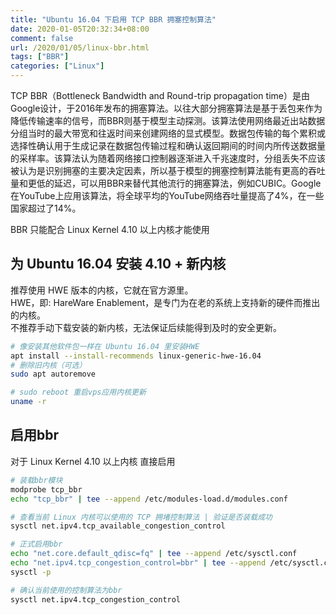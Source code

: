 ```yaml
---
title: "Ubuntu 16.04 下启用 TCP BBR 拥塞控制算法"
date: 2020-01-05T20:32:34+08:00
comment: false
url: /2020/01/05/linux-bbr.html
tags: ["BBR"]
categories: ["Linux"]
---
```

TCP BBR（Bottleneck Bandwidth and Round-trip propagation time）是由Google设计，于2016年发布的拥塞算法。以往大部分拥塞算法是基于丢包来作为降低传输速率的信号，而BBR则基于模型主动探测。该算法使用网络最近出站数据分组当时的最大带宽和往返时间来创建网络的显式模型。数据包传输的每个累积或选择性确认用于生成记录在数据包传输过程和确认返回期间的时间内所传送数据量的采样率。该算法认为随着网络接口控制器逐渐进入千兆速度时，分组丢失不应该被认为是识别拥塞的主要决定因素，所以基于模型的拥塞控制算法能有更高的吞吐量和更低的延迟，可以用BBR来替代其他流行的拥塞算法，例如CUBIC。Google在YouTube上应用该算法，将全球平均的YouTube网络吞吐量提高了4%，在一些国家超过了14%。
<!--more-->

BBR 只能配合 Linux Kernel 4.10 以上内核才能使用
## 为 Ubuntu 16.04 安装 4.10 + 新内核
推荐使用 HWE 版本的内核，它就在官方源里。  
HWE，即: HareWare Enablement，是专门为在老的系统上支持新的硬件而推出的内核。  
不推荐手动下载安装的新内核，无法保证后续能得到及时的安全更新。

```sh
# 像安装其他软件包一样在 Ubuntu 16.04 里安装HWE
apt install --install-recommends linux-generic-hwe-16.04
# 删除旧内核（可选）
sudo apt autoremove

# sudo reboot 重启vps应用内核更新
uname -r
```

## 启用bbr
对于 Linux Kernel 4.10 以上内核 直接启用
```sh
# 装载bbr模块
modprobe tcp_bbr
echo "tcp_bbr" | tee --append /etc/modules-load.d/modules.conf

# 查看当前 Linux 内核可以使用的 TCP 拥堵控制算法 | 验证是否装载成功
sysctl net.ipv4.tcp_available_congestion_control

# 正式启用bbr
echo "net.core.default_qdisc=fq" | tee --append /etc/sysctl.conf
echo "net.ipv4.tcp_congestion_control=bbr" | tee --append /etc/sysctl.conf
sysctl -p

# 确认当前使用的控制算法为bbr
sysctl net.ipv4.tcp_congestion_control
```
